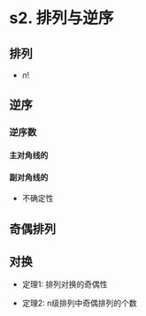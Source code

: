 # s2. 排列与逆序

## 排列

- $n!$

## 逆序

### 逆序数

#### 主对角线的

#### 副对角线的

- 不确定性

## 奇偶排列

## 对换

- 定理1: 排列对换的奇偶性

- 定理2: n级排列中奇偶排列的个数
